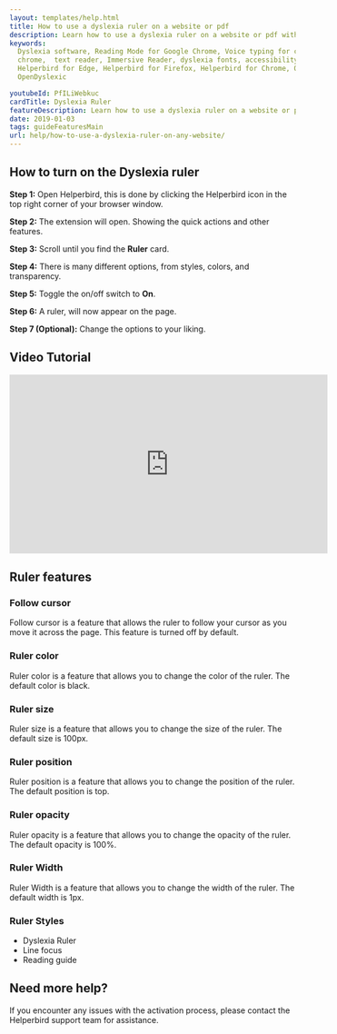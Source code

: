```yaml
---
layout: templates/help.html
title: How to use a dyslexia ruler on a website or pdf
description: Learn how to use a dyslexia ruler on a website or pdf with the Helperbird browser extension.
keywords:
  Dyslexia software, Reading Mode for Google Chrome, Voice typing for chrome, Text to speech for
  chrome,  text reader, Immersive Reader, dyslexia fonts, accessibility software, dyslexia software,
  Helperbird for Edge, Helperbird for Firefox, Helperbird for Chrome, Opendyslexic for Chrome,
  OpenDyslexic

youtubeId: PfILiWebkuc
cardTitle: Dyslexia Ruler
featureDescription: Learn how to use a dyslexia ruler on a website or pdf with the Helperbird browser extension.
date: 2019-01-03
tags: guideFeaturesMain
url: help/how-to-use-a-dyslexia-ruler-on-any-website/
---
```


## How to turn on the Dyslexia ruler

**Step 1:** Open Helperbird, this is done by clicking the Helperbird icon in the top right corner of your browser window.

**Step 2:** The extension will open. Showing the quick actions and other features.

**Step 3:** Scroll until you find the **Ruler** card.

**Step 4:** There is many different options, from styles, colors, and transparency.

**Step 5:** Toggle the on/off switch to **On**.

**Step 6:** A ruler, will now appear on the page.

**Step 7 (Optional):** Change the options to your liking.






## Video Tutorial

<iframe width="560" height="315" src="https://www.youtube.com/embed/950R2dDH4lw"
id="video"
title="YouTube video player" frameborder="0" allow="accelerometer; autoplay; clipboard-write; encrypted-media; gyroscope; picture-in-picture; web-share" allowfullscreen></iframe>


## Ruler features

### Follow cursor

Follow cursor is a feature that allows the ruler to follow your cursor as you move it across the page. This feature is turned off by default.

### Ruler color

Ruler color is a feature that allows you to change the color of the ruler. The default color is black.

### Ruler size

Ruler size is a feature that allows you to change the size of the ruler. The default size is 100px.

### Ruler position

Ruler position is a feature that allows you to change the position of the ruler. The default position is top.

### Ruler opacity

Ruler opacity is a feature that allows you to change the opacity of the ruler. The default opacity is 100%.

### Ruler Width

Ruler Width is a feature that allows you to change the width of the ruler. The default width is 1px.

### Ruler Styles

- Dyslexia Ruler
- Line focus
- Reading guide



## Need more help?

If you encounter any issues with the activation process, please contact the Helperbird support team for assistance.





